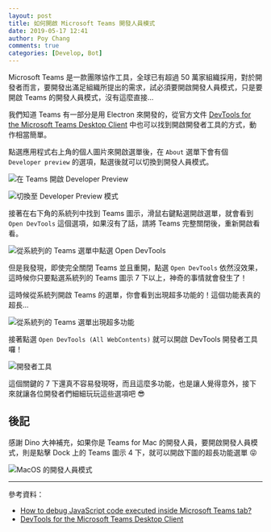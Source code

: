 ```yaml
---
layout: post
title: 如何開啟 Microsoft Teams 開發人員模式
date: 2019-05-17 12:41
author: Poy Chang
comments: true
categories: [Develop, Bot]
---
```


Microsoft Teams 是一款團隊協作工具，全球已有超過 50 萬家組織採用，對於開發者而言，要開發出滿足組織所提出的需求，試必須要開啟開發人員模式，只是要開啟 Teams 的開發人員模式，沒有這麼直接...

我們知道 Teams 有一部分是用 Electron 來開發的，從官方文件 [DevTools for the Microsoft Teams Desktop Client](https://docs.microsoft.com/en-us/microsoftteams/platform/resources/dev-preview/developer-preview-tools?WT.mc_id=DT-MVP-5003022) 中也可以找到開啟開發者工具的方式，動作相當簡單。

點選應用程式右上角的個人圖片來開啟選單後，在 `About` 選單下會有個 `Developer preview` 的選項，點選後就可以切換到開發人員模式。

![在 Teams 開啟 Developer Preview](https://i.imgur.com/KsvR0DN.png)

![切換至 Developer Preview 模式](https://i.imgur.com/h6Phjbx.png)

接著在右下角的系統列中找到 Teams 圖示，滑鼠右鍵點選開啟選單，就會看到 `Open DevTools` 這個選項，如果沒有了話，請將 Teams 完整關閉後，重新開啟看看。

![從系統列的 Teams 選單中點選 Open DevTools](https://i.imgur.com/wINuXgz.png)

但是我發現，即使完全關閉 Teams 並且重開，點選 `Open DevTools` 依然沒效果，這時候你只要點選系統列的 Teams 圖示 7 下以上，神奇的事情就會發生了！

這時候從系統列開啟 Teams 的選單，你會看到出現超多功能的！這個功能表真的超長...

![從系統列的 Teams 選單出現超多功能](https://i.imgur.com/qnnd7UU.png)

接著點選 `Open DevTools (All WebContents)` 就可以開啟 DevTools 開發者工具囉！

![開發者工具](https://i.imgur.com/f37jewe.png)

這個關鍵的 7 下還真不容易發現呀，而且這麼多功能，也是讓人覺得意外，接下來就讓各位開發者們細細玩玩這些選項吧 😎

## 後記

感謝 Dino 大神補充，如果你是 Teams for Mac 的開發人員，要開啟開發人員模式，則是點擊 Dock 上的 Teams 圖示 4 下，就可以開啟下圖的超長功能選單 😝

![MacOS 的開發人員模式](https://i.imgur.com/ylllE14.jpg)

----------

參考資料：

* [How to debug JavaScript code executed inside Microsoft Teams tab?](https://stackoverflow.com/questions/49857361/how-to-debug-javascript-code-executed-inside-microsoft-teams-tab)
* [DevTools for the Microsoft Teams Desktop Client](https://docs.microsoft.com/en-us/microsoftteams/platform/resources/dev-preview/developer-preview-tools?WT.mc_id=DT-MVP-5003022)
